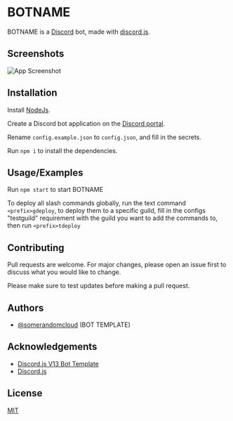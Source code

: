 
# BOTNAME

BOTNAME is a [Discord](https://discord.com/) bot, made with [discord.js](https://discord.js.org/).


## Screenshots

![App Screenshot](https://via.placeholder.com/468x300?text=Bot+Usage+Screenshot+Here)

  
## Installation

Install [NodeJs](https://nodejs.org/en/download/).

Create a Discord bot application on the [Discord portal](https://discord.com/developers/applications).

Rename `config.example.json` to `config.json`, and fill in the secrets.

Run `npm i` to install the dependencies.
    
## Usage/Examples

Run `npm start` to start BOTNAME

To deploy all slash commands globally, run the text command `<prefix>gdeploy`, to deploy them to a specific guild, fill in the configs "testguild" requirement with the guild you want to add the commands to, then run `<prefix>tdeploy`

  
## Contributing

Pull requests are welcome. For major changes, please open an issue first to discuss what you would like to change.

Please make sure to test updates before making a pull request.

## Authors

- [@somerandomcloud](https://www.github.com/somerandomcloud) (BOT TEMPLATE)

  
## Acknowledgements

 - [Discord.js V13 Bot Template](https://awesomeopensource.com/project/elangosundar/awesome-README-templates)
 - [Discord.js](https://discord.js.org/#/)

## License

[MIT](https://choosealicense.com/licenses/mit/)

  